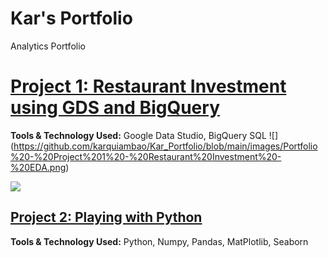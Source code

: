 # Kar's Portfolio
Analytics Portfolio

# [Project 1: Restaurant Investment using GDS and BigQuery](https://github.com/karquiambao/Restaurant-Investment)

**Tools & Technology Used:** Google Data Studio, BigQuery SQL
![] (https://github.com/karquiambao/Kar_Portfolio/blob/main/images/Portfolio%20-%20Project%201%20-%20Restaurant%20Investment%20-%20EDA.png)


![](/images/your_image.png)
## [Project 2: Playing with Python](https://github.com/karquiambao/Playing-With-Python)

**Tools & Technology Used:** Python, Numpy, Pandas, MatPlotlib, Seaborn
